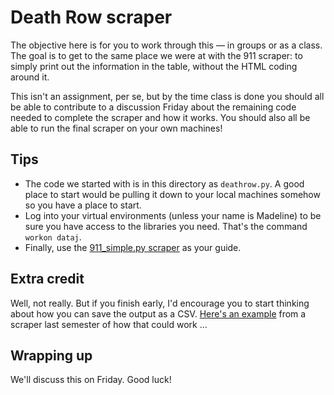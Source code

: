 Death Row scraper
================

The objective here is for you to work through this — in groups or as a class. The goal is to get to the same place we were at with the 911 scraper: to simply print out the information in the table, without the HTML coding around it.

This isn't an assignment, per se, but by the time class is done you should all be able to contribute to a discussion Friday about the remaining code needed to complete the scraper and how it works. You should also all be able to run the final scraper on your own machines!

Tips
----

  - The code we started with is in this directory as `deathrow.py`. A good place to start would be pulling it down to your local machines somehow so you have a place to start.
  - Log into your virtual environments (unless your name is Madeline) to be sure you have access to the libraries you need. That's the command `workon dataj`.
  - Finally, use the [911_simple.py scraper](https://github.com/cjdd3b/advanced-data-journalism/blob/master/examples/911_simple.py) as your guide.

Extra credit
------------

Well, not really. But if you finish early, I'd encourage you to start thinking about how you can save the output as a CSV. [Here's an example](https://github.com/cjdd3b/advanced-data-journalism/blob/master/examples/jail_scraper.py) from a scraper last semester of how that could work ...

Wrapping up
-----------

We'll discuss this on Friday. Good luck!